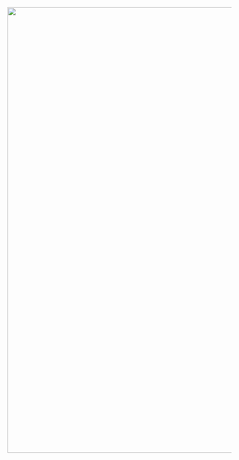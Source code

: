 <p align="center">
  <a href="../asset/go-概览-数据结构.jpg">
    <img height="1000" src="../asset/go-概览-数据结构.jpg">
  </a>
</p>
